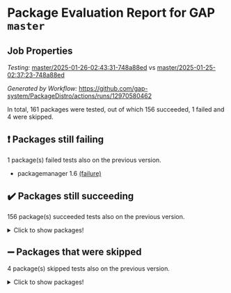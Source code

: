 # Package Evaluation Report for GAP `master`

## Job Properties

*Testing:* [master/2025-01-26-02:43:31-748a88ed](https://github.com/gap-system/PackageDistro/blob/data/reports/master/2025-01-26-02:43:31-748a88ed) vs [master/2025-01-25-02:37:23-748a88ed](https://github.com/gap-system/PackageDistro/blob/data/reports/master/2025-01-25-02:37:23-748a88ed)

*Generated by Workflow:* https://github.com/gap-system/PackageDistro/actions/runs/12970580462

In total, 161 packages were tested, out of which 156 succeeded, 1 failed and 4 were skipped.

## :exclamation: Packages still failing

1 package(s) failed tests also on the previous version.
- packagemanager 1.6 [(failure)](https://github.com/gap-system/PackageDistro/actions/runs/12970580462/job/36176138757)

## :heavy_check_mark: Packages still succeeding

156 package(s) succeeded tests also on the previous version.
<details><summary>Click to show packages!</summary>

- 4ti2interface 2024.11-01 [(success)](https://github.com/gap-system/PackageDistro/actions/runs/12970580462/job/36176127206)
- ace 5.6.2 [(success)](https://github.com/gap-system/PackageDistro/actions/runs/12970580462/job/36176127277)
- aclib 1.3.2 [(success)](https://github.com/gap-system/PackageDistro/actions/runs/12970580462/job/36176127319)
- agt 0.3.1 [(success)](https://github.com/gap-system/PackageDistro/actions/runs/12970580462/job/36176127378)
- alnuth 3.2.1 [(success)](https://github.com/gap-system/PackageDistro/actions/runs/12970580462/job/36176127480)
- anupq 3.3.1 [(success)](https://github.com/gap-system/PackageDistro/actions/runs/12970580462/job/36176127571)
- atlasrep 2.1.9 [(success)](https://github.com/gap-system/PackageDistro/actions/runs/12970580462/job/36176127644)
- autodoc 2023.06.19 [(success)](https://github.com/gap-system/PackageDistro/actions/runs/12970580462/job/36176127715)
- automata 1.16 [(success)](https://github.com/gap-system/PackageDistro/actions/runs/12970580462/job/36176127818)
- automgrp 1.3.3 [(success)](https://github.com/gap-system/PackageDistro/actions/runs/12970580462/job/36176129482)
- autpgrp 1.11 [(success)](https://github.com/gap-system/PackageDistro/actions/runs/12970580462/job/36176129635)
- cap 2025.01-01 [(success)](https://github.com/gap-system/PackageDistro/actions/runs/12970580462/job/36176129775)
- caratinterface 2.3.7 [(success)](https://github.com/gap-system/PackageDistro/actions/runs/12970580462/job/36176129936)
- cddinterface 2024.09.02 [(success)](https://github.com/gap-system/PackageDistro/actions/runs/12970580462/job/36176131050)
- circle 1.6.6 [(success)](https://github.com/gap-system/PackageDistro/actions/runs/12970580462/job/36176131214)
- classicpres 1.22 [(success)](https://github.com/gap-system/PackageDistro/actions/runs/12970580462/job/36176131315)
- cohomolo 1.6.11 [(success)](https://github.com/gap-system/PackageDistro/actions/runs/12970580462/job/36176131401)
- congruence 1.2.7 [(success)](https://github.com/gap-system/PackageDistro/actions/runs/12970580462/job/36176131486)
- corefreesub 0.6 [(success)](https://github.com/gap-system/PackageDistro/actions/runs/12970580462/job/36176131598)
- corelg 1.57 [(success)](https://github.com/gap-system/PackageDistro/actions/runs/12970580462/job/36176131702)
- crime 1.6 [(success)](https://github.com/gap-system/PackageDistro/actions/runs/12970580462/job/36176131785)
- crisp 1.4.6 [(success)](https://github.com/gap-system/PackageDistro/actions/runs/12970580462/job/36176131904)
- crypting 0.10.5 [(success)](https://github.com/gap-system/PackageDistro/actions/runs/12970580462/job/36176131984)
- cryst 4.1.27 [(success)](https://github.com/gap-system/PackageDistro/actions/runs/12970580462/job/36176132067)
- crystcat 1.1.10 [(success)](https://github.com/gap-system/PackageDistro/actions/runs/12970580462/job/36176132132)
- ctbllib 1.3.9 [(success)](https://github.com/gap-system/PackageDistro/actions/runs/12970580462/job/36176132213)
- cubefree 1.20 [(success)](https://github.com/gap-system/PackageDistro/actions/runs/12970580462/job/36176132286)
- curlinterface 2.4.0 [(success)](https://github.com/gap-system/PackageDistro/actions/runs/12970580462/job/36176132369)
- cvec 2.8.3 [(success)](https://github.com/gap-system/PackageDistro/actions/runs/12970580462/job/36176132416)
- datastructures 0.3.1 [(success)](https://github.com/gap-system/PackageDistro/actions/runs/12970580462/job/36176132538)
- deepthought 1.0.8 [(success)](https://github.com/gap-system/PackageDistro/actions/runs/12970580462/job/36176132595)
- design 1.8.2 [(success)](https://github.com/gap-system/PackageDistro/actions/runs/12970580462/job/36176132678)
- difsets 2.3.1 [(success)](https://github.com/gap-system/PackageDistro/actions/runs/12970580462/job/36176132820)
- digraphs 1.9.0 [(success)](https://github.com/gap-system/PackageDistro/actions/runs/12970580462/job/36176132909)
- edim 1.3.8 [(success)](https://github.com/gap-system/PackageDistro/actions/runs/12970580462/job/36176133003)
- example 4.4.0 [(success)](https://github.com/gap-system/PackageDistro/actions/runs/12970580462/job/36176133123)
- examplesforhomalg 2023.10-01 [(success)](https://github.com/gap-system/PackageDistro/actions/runs/12970580462/job/36176133223)
- factint 1.6.3 [(success)](https://github.com/gap-system/PackageDistro/actions/runs/12970580462/job/36176133321)
- ferret 1.0.14 [(success)](https://github.com/gap-system/PackageDistro/actions/runs/12970580462/job/36176133426)
- fga 1.5.0 [(success)](https://github.com/gap-system/PackageDistro/actions/runs/12970580462/job/36176133570)
- fining 1.5.6 [(success)](https://github.com/gap-system/PackageDistro/actions/runs/12970580462/job/36176133677)
- float 1.0.5 [(success)](https://github.com/gap-system/PackageDistro/actions/runs/12970580462/job/36176133835)
- format 1.4.4 [(success)](https://github.com/gap-system/PackageDistro/actions/runs/12970580462/job/36176133939)
- forms 1.2.12 [(success)](https://github.com/gap-system/PackageDistro/actions/runs/12970580462/job/36176134038)
- fplsa 1.2.6 [(success)](https://github.com/gap-system/PackageDistro/actions/runs/12970580462/job/36176134134)
- fr 2.4.13 [(success)](https://github.com/gap-system/PackageDistro/actions/runs/12970580462/job/36176134242)
- francy 2.0.3 [(success)](https://github.com/gap-system/PackageDistro/actions/runs/12970580462/job/36176134340)
- fwtree 1.3 [(success)](https://github.com/gap-system/PackageDistro/actions/runs/12970580462/job/36176134430)
- gapdoc 1.6.7 [(success)](https://github.com/gap-system/PackageDistro/actions/runs/12970580462/job/36176134505)
- gauss 2024.11-01 [(success)](https://github.com/gap-system/PackageDistro/actions/runs/12970580462/job/36176134697)
- gaussforhomalg 2024.08-01 [(success)](https://github.com/gap-system/PackageDistro/actions/runs/12970580462/job/36176134797)
- gbnp 1.1.0 [(success)](https://github.com/gap-system/PackageDistro/actions/runs/12970580462/job/36176134890)
- generalizedmorphismsforcap 2024.09-03 [(success)](https://github.com/gap-system/PackageDistro/actions/runs/12970580462/job/36176134993)
- genss 1.6.9 [(success)](https://github.com/gap-system/PackageDistro/actions/runs/12970580462/job/36176135070)
- gradedmodules 2024.12-01 [(success)](https://github.com/gap-system/PackageDistro/actions/runs/12970580462/job/36176135156)
- gradedringforhomalg 2024.07-01 [(success)](https://github.com/gap-system/PackageDistro/actions/runs/12970580462/job/36176135292)
- grape 4.9.2 [(success)](https://github.com/gap-system/PackageDistro/actions/runs/12970580462/job/36176135369)
- groupoids 1.76 [(success)](https://github.com/gap-system/PackageDistro/actions/runs/12970580462/job/36176135479)
- grpconst 2.6.5 [(success)](https://github.com/gap-system/PackageDistro/actions/runs/12970580462/job/36176135528)
- guarana 0.96.3 [(success)](https://github.com/gap-system/PackageDistro/actions/runs/12970580462/job/36176135618)
- guava 3.19 [(success)](https://github.com/gap-system/PackageDistro/actions/runs/12970580462/job/36176135688)
- hap 1.66 [(success)](https://github.com/gap-system/PackageDistro/actions/runs/12970580462/job/36176135763)
- hapcryst 0.1.15 [(success)](https://github.com/gap-system/PackageDistro/actions/runs/12970580462/job/36176135857)
- hecke 1.5.4 [(success)](https://github.com/gap-system/PackageDistro/actions/runs/12970580462/job/36176135938)
- help 4.0 [(success)](https://github.com/gap-system/PackageDistro/actions/runs/12970580462/job/36176136002)
- homalg 2024.01-01 [(success)](https://github.com/gap-system/PackageDistro/actions/runs/12970580462/job/36176136076)
- homalgtocas 2023.11-01 [(success)](https://github.com/gap-system/PackageDistro/actions/runs/12970580462/job/36176136153)
- idrel 2.48 [(success)](https://github.com/gap-system/PackageDistro/actions/runs/12970580462/job/36176136221)
- images 1.3.3 [(success)](https://github.com/gap-system/PackageDistro/actions/runs/12970580462/job/36176136313)
- intpic 0.4.0 [(success)](https://github.com/gap-system/PackageDistro/actions/runs/12970580462/job/36176136382)
- io 4.9.1 [(success)](https://github.com/gap-system/PackageDistro/actions/runs/12970580462/job/36176136450)
- io_forhomalg 2023.02-04 [(success)](https://github.com/gap-system/PackageDistro/actions/runs/12970580462/job/36176136541)
- irredsol 1.4.4 [(success)](https://github.com/gap-system/PackageDistro/actions/runs/12970580462/job/36176136619)
- json 2.2.2 [(success)](https://github.com/gap-system/PackageDistro/actions/runs/12970580462/job/36176136687)
- jupyterkernel 1.5.1 [(success)](https://github.com/gap-system/PackageDistro/actions/runs/12970580462/job/36176136774)
- jupyterviz 1.5.6 [(success)](https://github.com/gap-system/PackageDistro/actions/runs/12970580462/job/36176136827)
- kan 1.37 [(success)](https://github.com/gap-system/PackageDistro/actions/runs/12970580462/job/36176136899)
- kbmag 1.5.11 [(success)](https://github.com/gap-system/PackageDistro/actions/runs/12970580462/job/36176136945)
- laguna 3.9.7 [(success)](https://github.com/gap-system/PackageDistro/actions/runs/12970580462/job/36176137044)
- liealgdb 2.2.1 [(success)](https://github.com/gap-system/PackageDistro/actions/runs/12970580462/job/36176137120)
- liepring 2.9.1 [(success)](https://github.com/gap-system/PackageDistro/actions/runs/12970580462/job/36176137221)
- liering 2.4.2 [(success)](https://github.com/gap-system/PackageDistro/actions/runs/12970580462/job/36176137297)
- linearalgebraforcap 2024.10-01 [(success)](https://github.com/gap-system/PackageDistro/actions/runs/12970580462/job/36176137376)
- lins 0.9 [(success)](https://github.com/gap-system/PackageDistro/actions/runs/12970580462/job/36176137457)
- localizeringforhomalg 2023.10-01 [(success)](https://github.com/gap-system/PackageDistro/actions/runs/12970580462/job/36176137526)
- loops 3.4.4 [(success)](https://github.com/gap-system/PackageDistro/actions/runs/12970580462/job/36176137628)
- lpres 1.1.1 [(success)](https://github.com/gap-system/PackageDistro/actions/runs/12970580462/job/36176137694)
- majoranaalgebras 1.5.2 [(success)](https://github.com/gap-system/PackageDistro/actions/runs/12970580462/job/36176137746)
- mapclass 1.4.6 [(success)](https://github.com/gap-system/PackageDistro/actions/runs/12970580462/job/36176137813)
- matgrp 0.71 [(success)](https://github.com/gap-system/PackageDistro/actions/runs/12970580462/job/36176137876)
- matricesforhomalg 2024.11-02 [(success)](https://github.com/gap-system/PackageDistro/actions/runs/12970580462/job/36176137943)
- modisom 3.0.0 [(success)](https://github.com/gap-system/PackageDistro/actions/runs/12970580462/job/36176138007)
- modulepresentationsforcap 2024.09-02 [(success)](https://github.com/gap-system/PackageDistro/actions/runs/12970580462/job/36176138075)
- modules 2024.12-01 [(success)](https://github.com/gap-system/PackageDistro/actions/runs/12970580462/job/36176138136)
- monoidalcategories 2025.01-02 [(success)](https://github.com/gap-system/PackageDistro/actions/runs/12970580462/job/36176138197)
- nconvex 2024.12-01 [(success)](https://github.com/gap-system/PackageDistro/actions/runs/12970580462/job/36176138247)
- nilmat 1.4.2 [(success)](https://github.com/gap-system/PackageDistro/actions/runs/12970580462/job/36176138310)
- nock 1.5 [(success)](https://github.com/gap-system/PackageDistro/actions/runs/12970580462/job/36176138375)
- normalizinterface 1.3.7 [(success)](https://github.com/gap-system/PackageDistro/actions/runs/12970580462/job/36176138435)
- nq 2.5.11 [(success)](https://github.com/gap-system/PackageDistro/actions/runs/12970580462/job/36176138510)
- numericalsgps 1.4.0 [(success)](https://github.com/gap-system/PackageDistro/actions/runs/12970580462/job/36176138592)
- openmath 11.5.3 [(success)](https://github.com/gap-system/PackageDistro/actions/runs/12970580462/job/36176138645)
- orb 5.0.0 [(success)](https://github.com/gap-system/PackageDistro/actions/runs/12970580462/job/36176138707)
- patternclass 2.4.5 [(success)](https://github.com/gap-system/PackageDistro/actions/runs/12970580462/job/36176138845)
- permut 2.0.5 [(success)](https://github.com/gap-system/PackageDistro/actions/runs/12970580462/job/36176138904)
- polenta 1.3.10 [(success)](https://github.com/gap-system/PackageDistro/actions/runs/12970580462/job/36176138985)
- polymaking 0.8.7 [(success)](https://github.com/gap-system/PackageDistro/actions/runs/12970580462/job/36176139039)
- primgrp 3.4.4 [(success)](https://github.com/gap-system/PackageDistro/actions/runs/12970580462/job/36176139124)
- profiling 2.6.0 [(success)](https://github.com/gap-system/PackageDistro/actions/runs/12970580462/job/36176139186)
- qdistrnd 0.9.5 [(success)](https://github.com/gap-system/PackageDistro/actions/runs/12970580462/job/36176139253)
- qpa 1.35 [(success)](https://github.com/gap-system/PackageDistro/actions/runs/12970580462/job/36176139296)
- quagroup 1.8.4 [(success)](https://github.com/gap-system/PackageDistro/actions/runs/12970580462/job/36176139361)
- radiroot 2.9 [(success)](https://github.com/gap-system/PackageDistro/actions/runs/12970580462/job/36176139413)
- rcwa 4.7.1 [(success)](https://github.com/gap-system/PackageDistro/actions/runs/12970580462/job/36176139485)
- rds 1.8 [(success)](https://github.com/gap-system/PackageDistro/actions/runs/12970580462/job/36176139563)
- recog 1.4.4 [(success)](https://github.com/gap-system/PackageDistro/actions/runs/12970580462/job/36176139640)
- repndecomp 1.3.0 [(success)](https://github.com/gap-system/PackageDistro/actions/runs/12970580462/job/36176139729)
- repsn 3.1.2 [(success)](https://github.com/gap-system/PackageDistro/actions/runs/12970580462/job/36176139795)
- resclasses 4.7.3 [(success)](https://github.com/gap-system/PackageDistro/actions/runs/12970580462/job/36176139859)
- ringsforhomalg 2024.11-02 [(success)](https://github.com/gap-system/PackageDistro/actions/runs/12970580462/job/36176139915)
- sco 2023.08-01 [(success)](https://github.com/gap-system/PackageDistro/actions/runs/12970580462/job/36176139980)
- scscp 2.4.3 [(success)](https://github.com/gap-system/PackageDistro/actions/runs/12970580462/job/36176140049)
- semigroups 5.4.0 [(success)](https://github.com/gap-system/PackageDistro/actions/runs/12970580462/job/36176140106)
- sglppow 2.4 [(success)](https://github.com/gap-system/PackageDistro/actions/runs/12970580462/job/36176140179)
- sgpviz 0.999.6 [(success)](https://github.com/gap-system/PackageDistro/actions/runs/12970580462/job/36176140250)
- simpcomp 2.1.14 [(success)](https://github.com/gap-system/PackageDistro/actions/runs/12970580462/job/36176140326)
- singular 2024.06.03 [(success)](https://github.com/gap-system/PackageDistro/actions/runs/12970580462/job/36176140408)
- sl2reps 1.1 [(success)](https://github.com/gap-system/PackageDistro/actions/runs/12970580462/job/36176140512)
- sla 1.6.2 [(success)](https://github.com/gap-system/PackageDistro/actions/runs/12970580462/job/36176140583)
- smallantimagmas 0.3.0 [(success)](https://github.com/gap-system/PackageDistro/actions/runs/12970580462/job/36176140692)
- smallgrp 1.5.4 [(success)](https://github.com/gap-system/PackageDistro/actions/runs/12970580462/job/36176140791)
- smallsemi 0.7.1 [(success)](https://github.com/gap-system/PackageDistro/actions/runs/12970580462/job/36176140884)
- sonata 2.9.6 [(success)](https://github.com/gap-system/PackageDistro/actions/runs/12970580462/job/36176140980)
- sophus 1.27 [(success)](https://github.com/gap-system/PackageDistro/actions/runs/12970580462/job/36176141081)
- sotgrps 1.3 [(success)](https://github.com/gap-system/PackageDistro/actions/runs/12970580462/job/36176141167)
- spinsym 1.5.2 [(success)](https://github.com/gap-system/PackageDistro/actions/runs/12970580462/job/36176141250)
- standardff 1.0 [(success)](https://github.com/gap-system/PackageDistro/actions/runs/12970580462/job/36176141419)
- symbcompcc 1.3.2 [(success)](https://github.com/gap-system/PackageDistro/actions/runs/12970580462/job/36176141493)
- thelma 1.3 [(success)](https://github.com/gap-system/PackageDistro/actions/runs/12970580462/job/36176141613)
- tomlib 1.2.11 [(success)](https://github.com/gap-system/PackageDistro/actions/runs/12970580462/job/36176141711)
- toolsforhomalg 2024.09-01 [(success)](https://github.com/gap-system/PackageDistro/actions/runs/12970580462/job/36176141799)
- toric 1.9.6 [(success)](https://github.com/gap-system/PackageDistro/actions/runs/12970580462/job/36176141888)
- transgrp 3.6.5 [(success)](https://github.com/gap-system/PackageDistro/actions/runs/12970580462/job/36176142005)
- typeset 1.2.2 [(success)](https://github.com/gap-system/PackageDistro/actions/runs/12970580462/job/36176142125)
- ugaly 4.1.3 [(success)](https://github.com/gap-system/PackageDistro/actions/runs/12970580462/job/36176142215)
- unipot 1.6 [(success)](https://github.com/gap-system/PackageDistro/actions/runs/12970580462/job/36176142329)
- unitlib 4.2.0 [(success)](https://github.com/gap-system/PackageDistro/actions/runs/12970580462/job/36176142410)
- utils 0.85 [(success)](https://github.com/gap-system/PackageDistro/actions/runs/12970580462/job/36176142481)
- uuid 0.7 [(success)](https://github.com/gap-system/PackageDistro/actions/runs/12970580462/job/36176142575)
- walrus 0.9991 [(success)](https://github.com/gap-system/PackageDistro/actions/runs/12970580462/job/36176142694)
- wedderga 4.10.5 [(success)](https://github.com/gap-system/PackageDistro/actions/runs/12970580462/job/36176142758)
- wpe 0.8 [(success)](https://github.com/gap-system/PackageDistro/actions/runs/12970580462/job/36176142841)
- xmod 2.92 [(success)](https://github.com/gap-system/PackageDistro/actions/runs/12970580462/job/36176142929)
- xmodalg 1.23 [(success)](https://github.com/gap-system/PackageDistro/actions/runs/12970580462/job/36176142990)
- yangbaxter 0.10.6 [(success)](https://github.com/gap-system/PackageDistro/actions/runs/12970580462/job/36176143108)
- zeromqinterface 0.16 [(success)](https://github.com/gap-system/PackageDistro/actions/runs/12970580462/job/36176143213)
</details>

## :heavy_minus_sign: Packages that were skipped

4 package(s) skipped tests also on the previous version.
<details><summary>Click to show packages!</summary>

- browse 1.8.21 [(skipped)](https://github.com/gap-system/PackageDistro/actions/runs/12970580462/job/36175965129)
- itc 1.5.1 [(skipped)](https://github.com/gap-system/PackageDistro/actions/runs/12970580462/job/36175965129)
- polycyclic 2.16 [(skipped)](https://github.com/gap-system/PackageDistro/actions/runs/12970580462/job/36175965129)
- xgap 4.32 [(skipped)](https://github.com/gap-system/PackageDistro/actions/runs/12970580462/job/36175965129)
</details>

